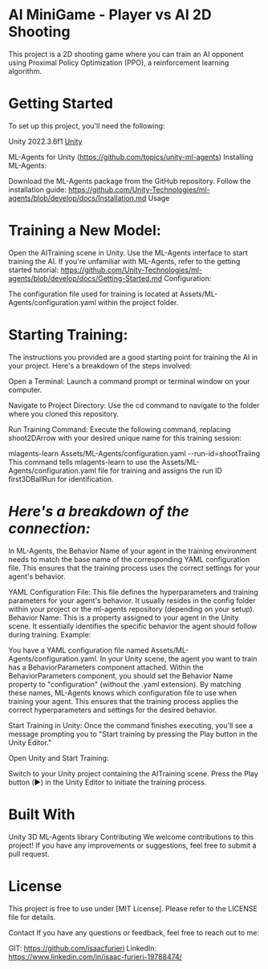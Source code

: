 # AI MiniGame - Player vs AI 2D Shooting

This project is a 2D shooting game where you can train an AI opponent using Proximal Policy Optimization (PPO), a reinforcement learning algorithm.

# Getting Started
To set up this project, you'll need the following:

Unity 2022.3.6f1  [Unity](https://unity.com/download)

ML-Agents for Unity (https://github.com/topics/unity-ml-agents)
Installing ML-Agents:

Download the ML-Agents package from the GitHub repository.
Follow the installation guide: https://github.com/Unity-Technologies/ml-agents/blob/develop/docs/Installation.md
Usage

# Training a New Model:

Open the AITraining scene in Unity.
Use the ML-Agents interface to start training the AI.
If you're unfamiliar with ML-Agents, refer to the getting started tutorial: https://github.com/Unity-Technologies/ml-agents/blob/develop/docs/Getting-Started.md
Configuration:

The configuration file used for training is located at Assets/ML-Agents/configuration.yaml within the project folder.

# Starting Training:

The instructions you provided are a good starting point for training the AI in your project. Here's a breakdown of the steps involved:

Open a Terminal: Launch a command prompt or terminal window on your computer.

Navigate to Project Directory: Use the cd command to navigate to the folder where you cloned this repository.

Run Training Command: Execute the following command, replacing shoot2DArrow with your desired unique name for this training session:

mlagents-learn Assets/ML-Agents/configuration.yaml --run-id=shootTraiing
This command tells mlagents-learn to use the Assets/ML-Agents/configuration.yaml file for training and assigns the run ID first3DBallRun for identification.

# _Here's a breakdown of the connection:_

In ML-Agents, the Behavior Name of your agent in the training environment needs to match the base name of the corresponding YAML configuration file. This ensures that the training process uses the correct settings for your agent's behavior.

YAML Configuration File: This file defines the hyperparameters and training parameters for your agent's behavior. It usually resides in the config folder within your project or the ml-agents repository (depending on your setup).
Behavior Name: This is a property assigned to your agent in the Unity scene. It essentially identifies the specific behavior the agent should follow during training.
Example:

You have a YAML configuration file named Assets/ML-Agents/configuration.yaml.
In your Unity scene, the agent you want to train has a BehaviorParameters component attached.
Within the BehaviorParameters component, you should set the Behavior Name property to "configuration" (without the .yaml extension).
By matching these names, ML-Agents knows which configuration file to use when training your agent. This ensures that the training process applies the correct hyperparameters and settings for the desired behavior.

Start Training in Unity: Once the command finishes executing, you'll see a message prompting you to "Start training by pressing the Play button in the Unity Editor."

Open Unity and Start Training:

Switch to your Unity project containing the AITraining scene.
Press the Play button (▶️) in the Unity Editor to initiate the training process.

# Built With
Unity 3D
ML-Agents library
Contributing
We welcome contributions to this project! If you have any improvements or suggestions, feel free to submit a pull request.

# License
This project is free to use under [MIT License]. Please refer to the LICENSE file for details.

Contact
If you have any questions or feedback, feel free to reach out to me:

GIT: https://github.com/isaacfurieri
LinkedIn: https://www.linkedin.com/in/isaac-furieri-19788474/
